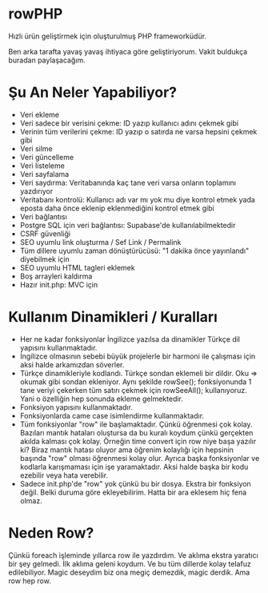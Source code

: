 # rowPHP
Hızlı ürün geliştirmek için oluşturulmuş PHP frameworküdür.

Ben arka tarafta yavaş yavaş ihtiyaca göre geliştiriyorum. Vakit buldukça buradan paylaşacağım.

# Şu An Neler Yapabiliyor?
- Veri ekleme
- Veri sadece bir verisini çekme: ID yazıp kullanıcı adını çekmek gibi
- Verinin tüm verilerini çekme: ID yazıp o satırda ne varsa hepsini çekmek gibi
- Veri silme
- Veri güncelleme
- Veri listeleme
- Veri sayfalama
- Veri saydırma: Veritabanında kaç tane veri varsa onların toplamını yazdırıyor
- Veritabanı kontrolü: Kullanıcı adı var mı yok mu diye kontrol etmek yada eposta daha önce eklenip eklenmediğini kontrol etmek gibi
- Veri bağlantısı
- Postgre SQL için veri bağlantısı: Supabase'de kullanılabilmektedir
- CSRF güvenliği
- SEO uyumlu link oluşturma / Sef Link / Permalink
- Tüm dillere uyumlu zaman dönüştürücüsü: "1 dakika önce yayınlandı" diyebilmek için
- SEO uyumlu HTML tagleri eklemek
- Boş arrayleri kaldırma
- Hazır init.php: MVC için

# Kullanım Dinamikleri / Kuralları
- Her ne kadar fonksiyonlar İngilizce yazılsa da dinamikler Türkçe dil yapısını kullanmaktadır.
- İngilizce olmasının sebebi büyük projelerle bir harmoni ile çalışması için aksi halde arkamızdan söverler.
- Türkçe dinamikleriyle kodlandı. Türkçe sondan eklemeli bir dildir. Oku => okumak gibi sondan ekleniyor. Aynı şekilde rowSee(); fonksiyonunda 1 tane veriyi çekerken tüm satırı çekmek için rowSeeAll(); kullanıyoruz. Yani o özelliğin hep sonunda ekleme gelmektedir.
- Fonksiyon yapısını kullanmaktadır.
- Fonksiyonlarda came case isimlendirme kullanmaktadır.
- Tüm fonksiyonlar "row" ile başlamaktadır. Çünkü öğrenmesi çok kolay. Bazıları mantık hataları oluştursa da bu kuralı koydum çünkü gerçekten akılda kalması çok kolay. Örneğin time convert için row niye başa yazılır ki? Biraz mantık hatası oluyor ama öğrenim kolaylığı için hepsinin başında "row" olması öğrenmesi kolay olur. Ayrıca başka fonksiyonlar ve kodlarla karışmaması için işe yaramaktadır. Aksi halde başka bir kodu ezebilir veya hata verebilir.
- Sadece init.php'de "row" yok çünkü bu bir dosya. Ekstra bir fonksiyon değil. Belki duruma göre ekleyebilirim. Hatta bir ara eklesem hiç fena olmaz.

# Neden Row?
Çünkü foreach işleminde yıllarca row ile yazdırdım. Ve aklıma ekstra yaratıcı bir şey gelmedi. İlk aklıma geleni koydum. Ve bu tüm dillerde kolay telafuz edilebiliyor. Magic deseydim biz ona megiç demezdik, magic derdik. Ama row hep row.
